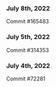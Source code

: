 ### July 8th, 2022

Commit #165483

### July 5th, 2022

Commit #314353


### July 4th, 2022

Commit #72281
